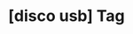 ---
article_id: 0
description: List of articles under [disco usb] tag.
image: http://huntingbears.com.ve/static/img/site/mstile-310x310.png
layout: tag
slug: disco-usb
title: '[disco usb] Tag'
---